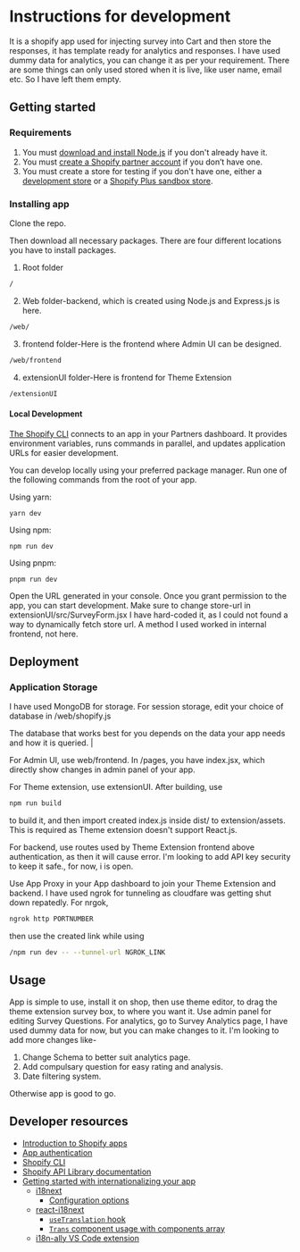 # Instructions for development

It is a shopify app used for injecting survey into Cart and then store the responses, it has template ready for analytics and responses. I have used dummy data for analytics, you can change it as per your requirement. There are some things can only used stored when it is live, like user name, email etc. So I have left them empty.

## Getting started

### Requirements

1. You must [download and install Node.js](https://nodejs.org/en/download/) if you don't already have it.
1. You must [create a Shopify partner account](https://partners.shopify.com/signup) if you don’t have one.
1. You must create a store for testing if you don't have one, either a [development store](https://help.shopify.com/en/partners/dashboard/development-stores#create-a-development-store) or a [Shopify Plus sandbox store](https://help.shopify.com/en/partners/dashboard/managing-stores/plus-sandbox-store).

### Installing app

Clone the repo.

Then download all necessary packages.
There are four different locations you have to install packages.

1. Root folder

```bash
/
```

2. Web folder-backend, which is created using Node.js and Express.js is here.
```bash
/web/
```
3. frontend folder-Here is the frontend where Admin UI can be designed. 
 ```bash
/web/frontend
```
4. extensionUI folder-Here is frontend for Theme Extension
```bash
/extensionUI
```

#### Local Development

[The Shopify CLI](https://shopify.dev/docs/apps/tools/cli) connects to an app in your Partners dashboard. It provides environment variables, runs commands in parallel, and updates application URLs for easier development.

You can develop locally using your preferred package manager. Run one of the following commands from the root of your app.

Using yarn:

```shell
yarn dev
```

Using npm:

```shell
npm run dev
```

Using pnpm:

```shell
pnpm run dev
```

Open the URL generated in your console. Once you grant permission to the app, you can start development.
Make sure to change store-url in extensionUI/src/SurveyForm.jsx
I have hard-coded it, as I could not found a way to dynamically fetch store url. A method I used worked in internal frontend, not here.

## Deployment

### Application Storage

I have used MongoDB for storage. For session storage, edit your choice of database in /web/shopify.js

The database that works best for you depends on the data your app needs and how it is queried.                                                                                                |

For Admin UI, use web/frontend.
In /pages, you have index.jsx, which directly show changes in admin panel of your app.

For Theme extension, use extensionUI.
After building, use 
```bash
npm run build
```
to build it, and then import created index.js inside dist/ to extension/assets.
This is required as Theme extension doesn't support React.js.

For backend, 
use routes used by Theme Extension frontend above authentication, as then it will cause error. I'm looking to add API key security to keep it safe., for now, i is open.

Use App Proxy in your App dashboard to join your Theme Extension and backend. 
I have used ngrok for tunneling as cloudfare was getting shut down repatedly.
For nrgok,
```bash
ngrok http PORTNUMBER
```
then use the created link while using 
```bash
/npm run dev -- --tunnel-url NGROK_LINK
```

## Usage

App is simple to use, 
install it on shop, then use theme editor, to drag the theme extension survey box, to where you want it.
Use admin panel for editing Survey Questions.
For analytics, go to Survey Analytics page, I have used dummy data for now, but you can make changes to it.
I'm looking to add more changes like-
1. Change Schema to better suit analytics page.
2. Add compulsary question for easy rating and analysis.
3. Date filtering system.

Otherwise app is good to go.

## Developer resources

- [Introduction to Shopify apps](https://shopify.dev/docs/apps/getting-started)
- [App authentication](https://shopify.dev/docs/apps/auth)
- [Shopify CLI](https://shopify.dev/docs/apps/tools/cli)
- [Shopify API Library documentation](https://github.com/Shopify/shopify-api-js#readme)
- [Getting started with internationalizing your app](https://shopify.dev/docs/apps/best-practices/internationalization/getting-started)
  - [i18next](https://www.i18next.com/)
    - [Configuration options](https://www.i18next.com/overview/configuration-options)
  - [react-i18next](https://react.i18next.com/)
    - [`useTranslation` hook](https://react.i18next.com/latest/usetranslation-hook)
    - [`Trans` component usage with components array](https://react.i18next.com/latest/trans-component#alternative-usage-components-array)
  - [i18n-ally VS Code extension](https://marketplace.visualstudio.com/items?itemName=Lokalise.i18n-ally)
